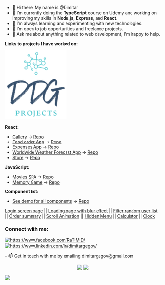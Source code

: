 - 👋 Hi there, My name is @Dimitar
- 🔭 I’m currently doing the **TypeScript** course on Udemy and working on improving my skills in **Node.js**, **Express**, and **React**.
- 🌱 I’m always learning and experimenting with new technologies.
- 💼 I’m open to job opportunities and freelance projects.
- 💬 Ask me about anything related to web development, I'm happy to help.

**Links to projects I have worked on:**

![link](https://github.com/MitkoDG/react-test-app/blob/main/src/assets/images/logo%20-%20no%20background.png)

**React:**
- [Gallery](https://admolite.dimitargegov.website/) -> [Repo](https://github.com/MitkoDG/react-test-app)
- [Food order App](http://food.dimitargegov.website/) -> [Repo](https://github.com/MitkoDG/react/tree/main/food-order-app)
- [Expenses App](http://expenses.dimitargegov.website/) -> [Repo](https://github.com/MitkoDG/ddg-todo-react-app)
- [Worldwide Weather Forecast App](https://weather.dimitargegov.website/) -> [Repo](https://github.com/MitkoDG/ddg-weather-forecast)
- [Store](https://localstore.dimitargegov.website/) -> [Repo](https://github.com/MitkoDG/c4-nexus)
  
**JavaScript:**
- [Movies SPA](https://movies-spa.dimitargegov.website/) -> [Repo](https://github.com/MitkoDG/movie-spa)
- [Memory Game](https://memory.dimitargegov.website/) -> [Repo](https://github.com/MitkoDG/memory-game)

**Component list:**
- [See demo for all components](https://components.dimitargegov.website/) -> [Repo](https://github.com/MitkoDG/components-collection)

[Login screen page](https://components.dimitargegov.WEBsite/login-screen-errors/index.html) || [Loading page with blur effect](https://components.dimitargegov.site/fade-to-clear-loading-screen/index.html) || [Filter random user list](https://components.dimitargegov.site/user-filter/index.html) || [Order summary](https://components.dimitargegov.site/order-summary/index.html) || [Scroll Animation](https://components.dimitargegov.site/scroll-animation/index.html) || [Hidden Menu](https://components.dimitargegov.site/hidden-navigation/index.html) || [Calculator](https://components.dimitargegov.site/calculator/index.html) || [Clock](https://components.dimitargegov.site/clock/index.html)

<h3 align="left">Connect with me:</h3>
<p align="left">
<a href="https://www.facebook.com/RaTiMiD/" target="blank"><img align="center" src="https://raw.githubusercontent.com/rahuldkjain/github-profile-readme-generator/master/src/images/icons/Social/facebook.svg" alt="https://www.facebook.com/RaTiMiD/" height="30" width="40" /></a>
<a href="https://www.linkedin.com/in/dimitargegov/" target="blank"><img align="center" src="https://raw.githubusercontent.com/rahuldkjain/github-profile-readme-generator/master/src/images/icons/Social/linked-in-alt.svg" alt="https://www.linkedin.com/in/dimitargegov/" height="30" width="40" /></a>
</p>
- 📫 Get in touch with me by emailing dimitargegov@gmail.com

<p align="center">
<img src="http://github-readme-streak-stats.herokuapp.com?user=mitkodg&hide_border=true&date_format=j%20M%5B%20Y%5D" height="165px"/>
<img src=https://github-readme-stats.vercel.app/api/top-langs/?username=mitkodg&layout=compact " height="165px"/>
</p>
<p align="left"> <img src="https://komarev.com/ghpvc/?username=mitkodg&color=lightgrey&style=flat height="25px"/> </p>
